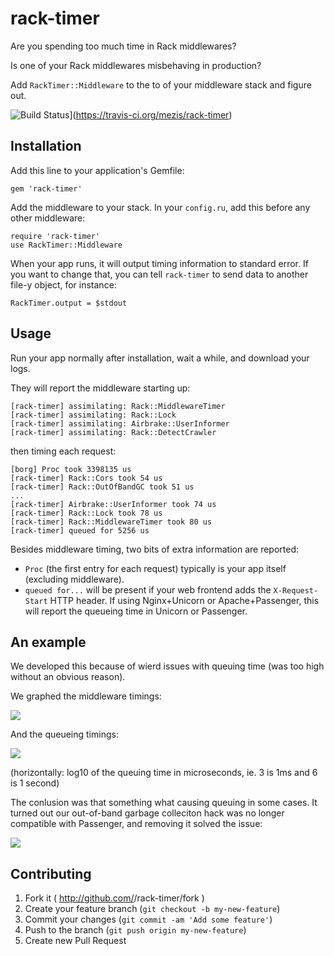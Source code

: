 # rack-timer

Are you spending too much time in Rack middlewares?

Is one of your Rack middlewares misbehaving in production?

Add `RackTimer::Middleware` to the to of your middleware stack and figure out.

![Build Status](https://travis-ci.org/mezis/rack-timer.png?branch=master)](https://travis-ci.org/mezis/rack-timer)

## Installation

Add this line to your application's Gemfile:

    gem 'rack-timer'

Add the middleware to your stack. In your `config.ru`, add this before any other
middleware:

    require 'rack-timer'
    use RackTimer::Middleware

When your app runs, it will output timing information to standard error.
If you want to change that, you can tell `rack-timer` to send data to another
file-y object, for instance:

    RackTimer.output = $stdout
    

## Usage

Run your app normally after installation, wait a while, and download your logs.

They will report the middleware starting up:

    [rack-timer] assimilating: Rack::MiddlewareTimer
    [rack-timer] assimilating: Rack::Lock
    [rack-timer] assimilating: Airbrake::UserInformer
    [rack-timer] assimilating: Rack::DetectCrawler

then timing each request:

    [borg] Proc took 3398135 us
    [rack-timer] Rack::Cors took 54 us
    [rack-timer] Rack::OutOfBandGC took 51 us
    ...
    [rack-timer] Airbrake::UserInformer took 74 us
    [rack-timer] Rack::Lock took 78 us
    [rack-timer] Rack::MiddlewareTimer took 80 us
    [rack-timer] queued for 5256 us

Besides middleware timing, two bits of extra information are reported:

- `Proc` (the first entry for each request) typically is your app itself
  (excluding middleware).
- `queued for...` will be present if your web frontend adds the `X-Request-Start`
  HTTP header. If using Nginx+Unicorn or Apache+Passenger, this will report the
  queueing time in Unicorn or Passenger.

## An example

We developed this because of wierd issues with queuing time (was too high
without an obvious reason).

We graphed the middleware timings:

![](http://cl.ly/image/460a3z060F3B/capture%202014-03-12%20at%2016.51.53.png)

And the queueing timings:

![](http://cl.ly/image/2D2336390628/capture%202014-03-12%20at%2013.25.43.png)

(horizontally: log10 of the queuing time in microseconds, ie. 3 is 1ms and 6 is
1 second)

The conlusion was that something what causing queuing in some cases. It turned
out our out-of-band garbage colleciton hack was no longer compatible with
Passenger, and removing it solved the issue:

![](http://cl.ly/image/3z0V40291P46/capture%202014-03-12%20at%2014.18.55.png)

## Contributing

1. Fork it ( http://github.com/<my-github-username>/rack-timer/fork )
2. Create your feature branch (`git checkout -b my-new-feature`)
3. Commit your changes (`git commit -am 'Add some feature'`)
4. Push to the branch (`git push origin my-new-feature`)
5. Create new Pull Request
